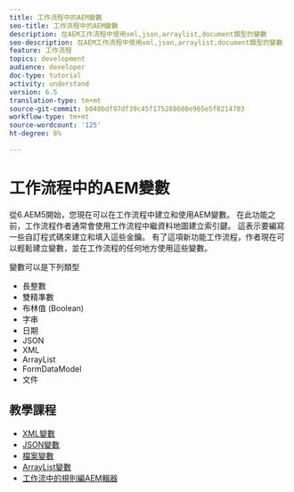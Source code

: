 ```yaml
---
title: 工作流程中的AEM變數
seo-title: 工作流程中的AEM變數
description: 在AEM工作流程中使用xml,json,arraylist,document類型的變數
seo-description: 在AEM工作流程中使用xml,json,arraylist,document類型的變數
feature: 工作流程
topics: development
audience: developer
doc-type: tutorial
activity: understand
version: 6.5
translation-type: tm+mt
source-git-commit: b040bdf97df39c45f175288608e965e5f0214703
workflow-type: tm+mt
source-wordcount: '125'
ht-degree: 8%

---
```



# 工作流程中的AEM變數

從6.AEM5開始，您現在可以在工作流程中建立和使用AEM變數。 在此功能之前，工作流程作者通常會使用工作流程中繼資料地圖建立索引鍵。 這表示要編寫一些自訂程式碼來建立和填入這些金鑰。 有了這項新功能工作流程，作者現在可以輕鬆建立變數，並在工作流程的任何地方使用這些變數。

變數可以是下列類型

* 長整數
* 雙精準數
* 布林值 (Boolean)
* 字串
* 日期
* JSON
* XML
* ArrayList
* FormDataModel
* 文件

## 教學課程

* [XML變數](part1.md)
* [JSON變數](part2.md)
* [檔案變數](part3.md)
* [ArrayList變數](part4.md)
* [工作流中的規則編AEM輯器](part5.md)
